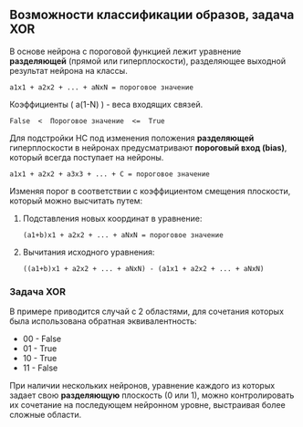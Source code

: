  

## Возможности классификации образов, задача XOR

В основе нейрона с пороговой функцией лежит уравнение **разделяющей** (прямой или гиперплоскости), разделяющее выходной результат нейрона на классы.

```
a1x1 + a2x2 + ... + aNxN = пороговое значение
```

Коэффициенты \( a(1-N) \) - веса входящих связей.

`False  <  Пороговое значение  <=  True`

Для подстройки НС под изменения положения **разделяющей** гиперплоскости в нейронах предусматривают **пороговый вход (bias)**, который всегда поступает на нейроны.

```
a1x1 + a2x2 + a3x3 + ... + C = пороговое значение
```

Изменяя порог в соответствии с коэффициентом смещения плоскости, который можно высчитать путем:
1. Подставления новых координат в уравнение:
   ```
   (a1+b)x1 + a2x2 + ... + aNxN = пороговое значение
   ```
2. Вычитания исходного уравнения:
   ```
   ((a1+b)x1 + a2x2 + ... + aNxN) - (a1x1 + a2x2 + ... + aNxN)
   ```



### Задача XOR

В примере приводится случай с 2 областями, для сочетания которых была использована обратная эквивалентность:
- 00 - False
- 01 - True
- 10 - True
- 11 - False

При наличии нескольких нейронов, уравнение каждого из которых задает свою **разделяющую** плоскость (0 или 1), можно контролировать их сочетание на последующем нейронном уровне, выстраивая более сложные области.
